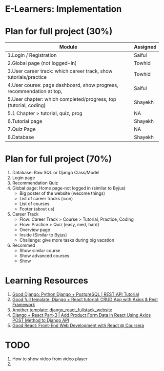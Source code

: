 # E-Learners: Implementation

# Plan for full project (30%)


Module | Assigned
--- | ---
1.Login / Registration | Saiful
2.Global page (not logged-in) | Towhid
3.User career track: which career track, show tutorials/practice | Towhid
4.User course: page dashboard, show progress, recommendation at top,  | Saiful
5.User chapter: which completed/progress, top (tutorial, coding) | Shayekh
5.1 Chapter > tutorial, quiz, prog | NA
6.Tutorial page | Shayekh
7.Quiz Page | NA
8.Database | Shayekh

# Plan for full project (70%)

1. Database: Raw SQL or Django Class/Model
2. Login page
3. Recommendation Quiz
4. Global page: Home page-not logged in (similar to Byjus)
   - Big poster of the website (wecome things)
   - List of career tracks (icon)
   - List of courses
   - Footer (about us)
5. Career Track
   - Flow: Career Track > Course > Tutorial, Practice, Coding
   - Flow: Practice > Quiz (easy, med, hard)
   - Overview page
   - Inside (Similar to Byjus)
   - Challenge: give more tasks during big vacation
6. Recommed
   - Show similar course
   - Show advanced courses
   - Show 

# Learning Resources

1. [Good Django: Python Django + PostgreSQL | REST API Tutorial](https://www.youtube.com/watch?v=Pwwz4_AvHDU&ab_channel=ArtofEngineer)
2. [Good full template: Django + React tutorial: CRUD App with Axios & Rest Framework](https://www.bezkoder.com/django-react-axios-rest-framework/)
3. [Another template:  django_react_fullstack_website](https://github.com/GaziAdib/django_react_fullstack_website)
4. [Django + React Part-3 | Add Product Form Data in React Using Axios POST Method to Django API](https://www.youtube.com/watch?v=xtQ74HKTOwY&list=PLRryctpAnIevyRCNdB4tGMeMEgE3PY2Kf&index=7&ab_channel=GreatAdib)
5. [Good React: Front-End Web Development with React @ Coursera](https://www.coursera.org/learn/front-end-react/home/week/1)

# TODO
1. How to show video from video player
2. 


